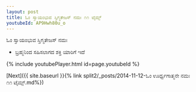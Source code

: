 ```yaml
---
layout: post
title: ಓಂ ಸ್ವಾಯಂಭುವ ಸ್ತಿಗ್ಮತೇಜಸ್ ನಮಃ ೧೧ ಟೈಮ್ಸ್
youtubeId: AP9Hwh80u_o
---
```

 
 
 ಓಂ ಸ್ವಾಯಂಭುವ ಸ್ತಿಗ್ಮತೇಜಸ್ ನಮಃ  
 
 -  ಬ್ರಹ್ಮನಿಂದ ಸಹಿಸಲಾಗದ ಶಕ್ತಿ ಯಾರಿಗೆ ಇದೆ 
 
  
 
  
 
 
 
 
 
 


{% include youtubePlayer.html id=page.youtubeId %}
 
[Next]({{ site.baseurl }}{% link  split2/_posts/2014-11-12-ಓಂ ಊರ್ಧ್ವಗಾತ್ಮನೇ ನಮಃ ೧೧ ಟೈಮ್ಸ್.md%})
 
